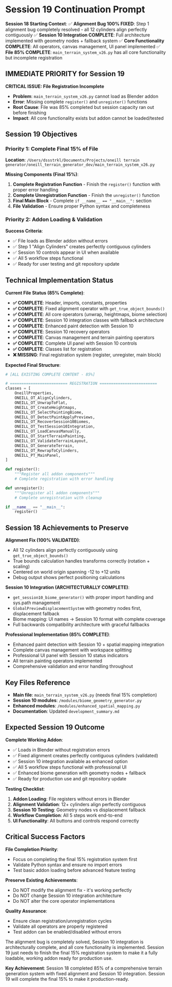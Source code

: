# Session 19 Continuation Prompt

**Session 18 Starting Context**:
✅ **Alignment Bug 100% FIXED**: Step 1 alignment bug completely resolved - all 12 cylinders align perfectly contiguously
✅ **Session 10 Integration COMPLETE**: Full architecture implemented with geometry nodes + fallback system
✅ **Core Functionality COMPLETE**: All operators, canvas management, UI panel implemented
✅ **File 85% COMPLETE**: `main_terrain_system_v26.py` has all core functionality but incomplete registration

## **IMMEDIATE PRIORITY for Session 19**

**CRITICAL ISSUE: File Registration Incomplete**
- **Problem**: `main_terrain_system_v26.py` cannot load as Blender addon
- **Error**: Missing complete `register()` and `unregister()` functions
- **Root Cause**: File was 85% completed but session capacity ran out before finishing
- **Impact**: All core functionality exists but addon cannot be loaded/tested

## **Session 19 Objectives**

### **Priority 1: Complete Final 15% of File**
**Location**: `/Users/dssstrkl/Documents/Projects/oneill terrain generator/oneill_terrain_generator_dev/main_terrain_system_v26.py`

**Missing Components (Final 15%)**:
1. **Complete Registration Function** - Finish the `register()` function with proper error handling
2. **Complete Unregistration Function** - Finish the `unregister()` function 
3. **Final Main Block** - Complete `if __name__ == "__main__":` section
4. **File Validation** - Ensure proper Python syntax and completeness

### **Priority 2: Addon Loading & Validation**
**Success Criteria**:
- ✅ File loads as Blender addon without errors
- ✅ Step 1 "Align Cylinders" creates perfectly contiguous cylinders
- ✅ Session 10 controls appear in UI when available
- ✅ All 5 workflow steps functional
- ✅ Ready for user testing and git repository update

## **Technical Implementation Status**

**Current File Status (85% Complete)**:
- **✅ COMPLETE**: Header, imports, constants, properties
- **✅ COMPLETE**: Fixed alignment operator with `get_true_object_bounds()`
- **✅ COMPLETE**: All core operators (unwrap, heightmaps, biome selection)
- **✅ COMPLETE**: Session 10 integration classes with fallback architecture
- **✅ COMPLETE**: Enhanced paint detection with Session 10
- **✅ COMPLETE**: Session 10 recovery operators
- **✅ COMPLETE**: Canvas management and terrain painting operators
- **✅ COMPLETE**: Complete UI panel with Session 10 controls
- **✅ COMPLETE**: Classes list for registration
- **❌ MISSING**: Final registration system (register, unregister, main block)

**Expected Final Structure**:
```python
# [ALL EXISTING COMPLETE CONTENT - 85%]

# ========================= REGISTRATION =========================
classes = [
    OneillProperties,
    ONEILL_OT_AlignCylinders,
    ONEILL_OT_UnwrapToFlat,
    ONEILL_OT_CreateHeightmaps,
    ONEILL_OT_SelectPaintingBiome,
    ONEILL_OT_DetectPaintApplyPreviews,
    ONEILL_OT_RecoverSession10Biomes,
    ONEILL_OT_TestSession10Integration,
    ONEILL_OT_LoadCanvasManually,
    ONEILL_OT_StartTerrainPainting,
    ONEILL_OT_ValidateTerrainLayout,
    ONEILL_OT_GenerateTerrain,
    ONEILL_OT_RewrapToCylinders,
    ONEILL_PT_MainPanel,
]

def register():
    """Register all addon components"""
    # Complete registration with error handling

def unregister():
    """Unregister all addon components"""
    # Complete unregistration with cleanup

if __name__ == "__main__":
    register()
```

## **Session 18 Achievements to Preserve**

**Alignment Fix (100% VALIDATED)**:
- All 12 cylinders align perfectly contiguously using `get_true_object_bounds()`
- True bounds calculation handles transforms correctly (rotation + scaling)
- Centered on world origin spanning -12 to +12 units
- Debug output shows perfect positioning calculations

**Session 10 Integration (ARCHITECTURALLY COMPLETE)**:
- `get_session10_biome_generator()` with proper import handling and sys.path management
- `GlobalPreviewDisplacementSystem` with geometry nodes first, displacement fallback
- Biome mapping: UI names → Session 10 format with complete coverage
- Full backwards compatibility architecture with graceful fallbacks

**Professional Implementation (85% COMPLETE)**:
- Enhanced paint detection with Session 10 + spatial mapping integration
- Complete canvas management with workspace splitting
- Professional UI panel with Session 10 status indicators
- All terrain painting operators implemented
- Comprehensive validation and error handling throughout

## **Key Files Reference**
- **Main file**: `main_terrain_system_v26.py` (needs final 15% completion)
- **Session 10 modules**: `/modules/biome_geometry_generator.py`
- **Enhanced modules**: `/modules/enhanced_spatial_mapping.py` 
- **Documentation**: Updated `development_summary.md`

## **Expected Session 19 Outcome**

**Complete Working Addon**:
- ✅ Loads in Blender without registration errors
- ✅ Fixed alignment creates perfectly contiguous cylinders (validated)
- ✅ Session 10 integration available as enhanced option
- ✅ All 5 workflow steps functional with professional UI
- ✅ Enhanced biome generation with geometry nodes + fallback
- ✅ Ready for production use and git repository update

**Testing Checklist**:
1. **Addon Loading**: File registers without errors in Blender
2. **Alignment Validation**: 12+ cylinders align perfectly contiguous
3. **Session 10 Testing**: Geometry nodes vs displacement fallback
4. **Workflow Completion**: All 5 steps work end-to-end
5. **UI Functionality**: All buttons and controls respond correctly

## **Critical Success Factors**

**File Completion Priority**:
- Focus on completing the final 15% registration system first
- Validate Python syntax and ensure no import errors
- Test basic addon loading before advanced feature testing

**Preserve Existing Achievements**:
- Do NOT modify the alignment fix - it's working perfectly
- Do NOT change Session 10 integration architecture
- Do NOT alter the core operator implementations

**Quality Assurance**:
- Ensure clean registration/unregistration cycles
- Validate all operators are properly registered
- Test addon can be enabled/disabled without errors

The alignment bug is completely solved, Session 10 integration is architecturally complete, and all core functionality is implemented. Session 19 just needs to finish the final 15% registration system to make it a fully loadable, working addon ready for production use.

**Key Achievement**: Session 18 completed 85% of a comprehensive terrain generation system with fixed alignment and Session 10 integration. Session 19 will complete the final 15% to make it production-ready.